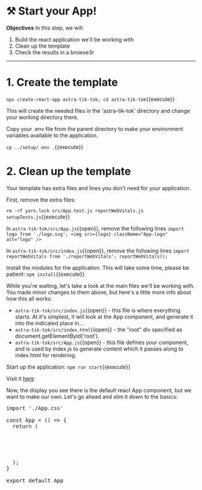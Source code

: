 # ⚒️ Start your App!

**Objectives**
In this step, we will:
1. Build the react application we'll be working with
2. Clean up the template
3. Check the results in a browse3r

---

# 1. Create the template

`npx create-react-app astra-tik-tok; cd astra-tik-tok`{{execute}}

This will create the needed files in the 'astra-tik-tok' directory and change your working directory there.

Copy your .env file from the parent directory to make your environment variables available to the application.

`cp ../setup/.env .`{{execute}}

# 2. Clean up the template

Your template has extra files and lines you don't need for your application.

First, remove the extra files:

`rm -rf yarn.lock src/App.test.js reportWebVitals.js setupTests.js`{{execute}}

In `astra-tik-tok/src/App.js`{{open}}, remove the following lines
`import logo from './logo.svg';
<img src={logo} className="App-logo" alt="logo" />`

In `astra-tik-tok/src/index.js`{{open}}, remove the following lines
`import reportWebVitals from './reportWebVitals';
reportWebVitals();`

Install the modules for the application.  This will take some time, please be patient:
`npm install`{{execute}}

While you're waiting, let's take a look at the main files we'll be working with.  You made minor changes to them above, but here's a little more info about how this all works.

* `astra-tik-tok/src/index.js`{{open}} - this file is where everything starts.  At it's simplest, it will look at the App component, and generate it into the indicated place in... 
* `astra-tik-tok/src/index.html`{{open}} - the "root" div specified as document.getElementById('root').
* `astra-tik-tok/src/App.js`{{open}} - this file defines your component, and is used by index.js to generate content which it passes along to index.html for rendering.

Start up the application:
`npm run start`{{execute}}

Visit it <a href="https://[[HOST_SUBDOMAIN]]-3000-[[KATACODA_HOST]].environments.katacoda.com/">here</a>

Now, the display you see there is the default react App component, but we want to make our own.  Let's go ahead and slim it down to the basics:

<pre class="file" data-filename="root/astra-tik-tok/src/App.js" data-target="replace">
import './App.css'

const App = () => {
  return (
    <div className="App">

    </div>
  );
}

export default App
</pre>
